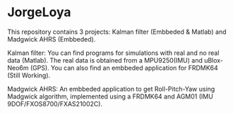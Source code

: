 # JorgeLoya
This repository contains 3 projects: Kalman filter (Embbeded & Matlab) and Madgwick AHRS (Embbeded).

Kalman filter: You can find programs for simulations with real and no real data (Matlab). The real data is obtained from a MPU9250(IMU) and uBlox-Neo6m (GPS). You can also find an embbeded application for FRDMK64 (Still Working).

Madgwick AHRS: An embbeded application to get Roll-Pitch-Yaw using Madgwick algorithm, implemented using a FRDMK64 and AGM01 (IMU 9DOF/FXOS8700/FXAS21002C).
